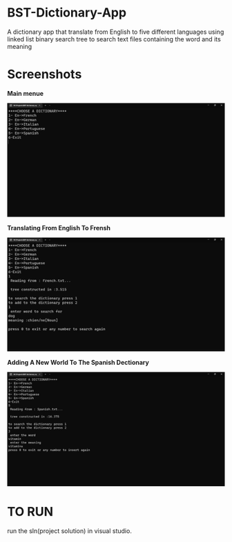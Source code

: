# BST-Dictionary-App
A dictionary app that translate from English to five different languages using linked list binary search tree to search text files containing the word and its meaning
# Screenshots
**Main menue**

![](screenshots/1.png)

**Translating From English To Frensh**

![](screenshots/2.png)

**Adding A New World To The Spanish Dectionary**

![](screenshots/3.png)
# TO RUN
run the sln(project solution) in visual studio.
